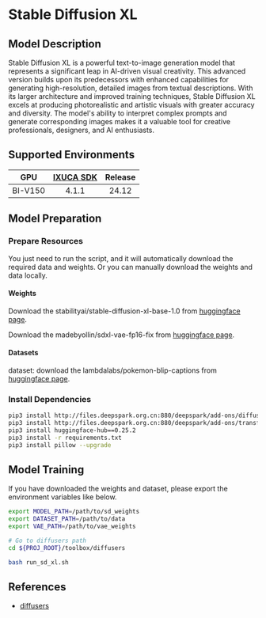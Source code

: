 # Stable Diffusion XL

## Model Description

Stable Diffusion XL is a powerful text-to-image generation model that represents a significant leap in AI-driven visual
creativity. This advanced version builds upon its predecessors with enhanced capabilities for generating
high-resolution, detailed images from textual descriptions. With its larger architecture and improved training
techniques, Stable Diffusion XL excels at producing photorealistic and artistic visuals with greater accuracy and
diversity. The model's ability to interpret complex prompts and generate corresponding images makes it a valuable tool
for creative professionals, designers, and AI enthusiasts.

## Supported Environments

| GPU    | [IXUCA SDK](https://gitee.com/deep-spark/deepspark#%E5%A4%A9%E6%95%B0%E6%99%BA%E7%AE%97%E8%BD%AF%E4%BB%B6%E6%A0%88-ixuca) | Release |
| :----: | :----: | :----: |
| BI-V150 | 4.1.1     |  24.12  |

## Model Preparation

### Prepare Resources


You just need to run the script, and it will automatically download the required data and weights. Or you can manually
download the weights and data locally.

#### Weights

Download the stabilityai/stable-diffusion-xl-base-1.0 from [huggingface
page](https://huggingface.co/stabilityai/stable-diffusion-xl-base-1.0).

Download the madebyollin/sdxl-vae-fp16-fix from [huggingface
page](https://huggingface.co/madebyollin/sdxl-vae-fp16-fix).

#### Datasets

dataset: download the lambdalabs/pokemon-blip-captions  from [huggingface
page](https://huggingface.co/datasets/lambdalabs/pokemon-blip-captions).

### Install Dependencies

```sh
pip3 install http://files.deepspark.org.cn:880/deepspark/add-ons/diffusers-0.27.0-py3-none-any.whl
pip3 install http://files.deepspark.org.cn:880/deepspark/add-ons/transformers-4.38.1-py3-none-any.whl
pip3 install huggingface-hub==0.25.2
pip3 install -r requirements.txt
pip3 install pillow --upgrade
```

## Model Training

If you have downloaded the weights and dataset, please export the environment variables like below.

```sh
export MODEL_PATH=/path/to/sd_weights
export DATASET_PATH=/path/to/data
export VAE_PATH=/path/to/vae_weights
```

```sh
# Go to diffusers path
cd ${PROJ_ROOT}/toolbox/diffusers

bash run_sd_xl.sh
```

## References

- [diffusers](https://github.com/huggingface/diffusers)
